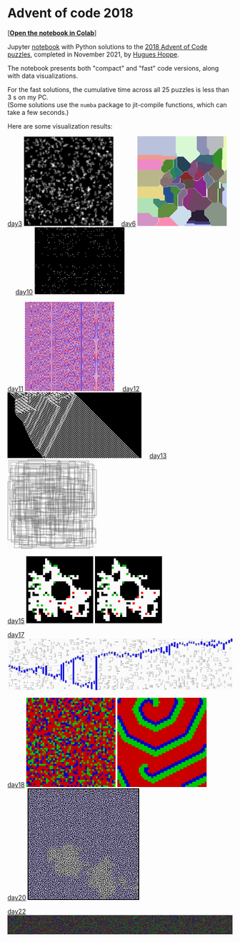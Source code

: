 <a name="top"></a>
# Advent of code 2018

[[**Open the notebook in Colab**]](https://colab.research.google.com/github/hhoppe/advent_of_code/blob/main/2018/advent_of_code_2018.ipynb)

Jupyter [notebook](https://github.com/hhoppe/advent_of_code/blob/main/2018/advent_of_code_2018.ipynb)
with Python solutions to the
[2018 Advent of Code puzzles](https://adventofcode.com/2018),
completed in November 2021,
by [Hugues Hoppe](http://hhoppe.com/).

The notebook presents both "compact" and "fast" code versions, along with data visualizations.

For the fast solutions, the cumulative time across all 25 puzzles is less than 3 s on my PC.<br/>
(Some solutions use the `numba` package to jit-compile functions, which can take a few seconds.)

Here are some visualization results:

<p>
<a href="#day3">day3</a> <img src="results/day03.gif" width="200">&emsp;
<a href="#day6">day6</a> <img src="results/day06.gif" width="200">&emsp;
<a href="#day10">day10</a> <img src="results/day10.gif">
</p>

<p>
<a href="#day11">day11</a> <img src="results/day11.gif" width="200">&emsp;
<a href="#day12">day12</a> <img src="results/day12.png" width="300">&emsp;
<a href="#day13">day13</a> <img src="results/day13.gif" width="200">
</p>

<p>
<a href="#day15">day15</a> <img src="results/day15a.gif" width="150">
<img src="results/day15b.gif" width="150">
</p>
<p>
<a href="#day17">day17</a> <img src="results/day17.png" width="750">
</p>

<p>
<a href="#day18">day18</a> <img src="results/day18a.gif" width="200">
<img src="results/day18b.gif" width="200">&emsp;
<a href="#day20">day20</a> <img src="results/day20.png" width="250">
</p>
<p>
<a href="#day22">day22</a> <img src="results/day22.gif" width="750">
</p>
